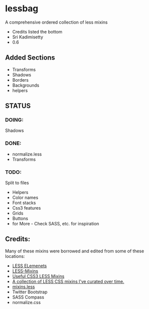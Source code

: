# lessbag
A comprehensive ordered collection of less mixins
* Credits listed the bottom
* Sri Kadimisetty
* 0.6


## Added Sections
* Transforms
* Shadows
* Borders
* Backgrounds
* helpers


## STATUS

### DOING:
Shadows

### DONE:
* normalize.less
* Transforms

### TODO:    
Split to files
* Helpers    
* Color names    
* Font stacks    
* Css3 features    
* Grids    
* Buttons    
* for More - Check SASS, etc.  for inspiration

## Credits:
Many of these mixins were borrowed and edited from some of these locations:    
* [LESS ELemenets](http://www.lesselements.com)    
* [LESS-Mixins](https://github.com/tophermade/LESS-Mixins/downloads)    
* [Useful CSS3 LESS Mixins](http://css-tricks.com/snippets/css/useful-css3-less-mixins/ )    
* [A collection of LESS CSS mixins I've curated over time.](http://forrst.com/posts/A_collection_of_LESS_CSS_mixins_Ive_curated_ove-1M4)    
* [mixins.less](https://github.com/dancrew32/lesslib/blob/master/mixins.less)
* Twitter Bootstrap    
* SASS Compass    
* normalize.css
